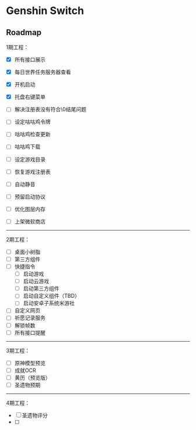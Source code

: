 # Genshin Switch

## Roadmap

1期工程：

- [x] 所有接口展示
- [x] 每日世界任务服务器查看
- [x] 开机启动
- [x] 托盘右键菜单
- [ ] 解决注册表没有符合\0结尾问题
- [ ] 设定咕咕鸡令牌
- [ ] 咕咕鸡检查更新
- [ ] 咕咕鸡下载
- [ ] 设定游戏目录
- [ ] 恢复游戏注册表
- [ ] 自动静音
- [ ] 预留启动协议

- [ ] 优化图层内存

- [ ] 上架微软商店

---

2期工程：

- [ ] 桌面小树脂
- [ ] 第三方组件
- [ ] 快捷指令
  - [ ] 启动游戏
  - [ ] 启动云游戏
  - [ ] 启动第三方组件
  - [ ] 启动自定义组件（TBD）
  - [ ] 启动安卓子系统米游社

- [ ] 自定义网页
- [ ] 祈愿记录服务
- [ ] 解锁帧数
- [ ] 所有接口提醒

---

3期工程：

- [ ] 原神模型预览
- [ ] 成就OCR
- [ ] 黄历（预览版）
- [ ] 圣遗物预期

---

4期工程：

- [ ] 圣遗物评分
- [ ] 

